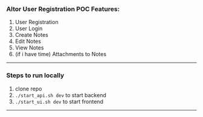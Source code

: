 ### Altor User Registration POC Features:

1. User Registration
2. User Login
3. Create Notes
4. Edit Notes
5. View Notes
6. (if i have time) Attachments to Notes

---


### Steps to run locally


1. clone repo
2. `./start_api.sh dev` to start backend
3. `./start_ui.sh dev` to start frontend

---
